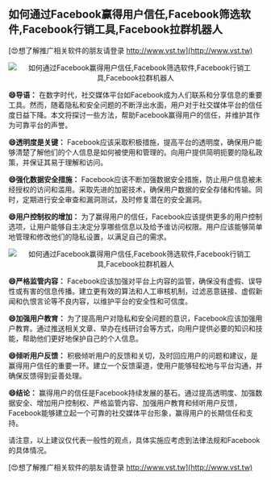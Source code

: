 ## **如何通过Facebook赢得用户信任,Facebook筛选软件,Facebook行销工具,Facebook拉群机器人**

[😍想了解推广相关软件的朋友请登录 http://www.vst.tw](http://www.vst.tw)

 <center><img src="https://vst.tw/MP4/tuiguang/png/8.png" alt="如何通过Facebook赢得用户信任,Facebook筛选软件,Facebook行销工具,Facebook拉群机器人"></center>

**😄导语：**
在数字时代，社交媒体平台如Facebook成为人们联系和分享信息的重要工具。然而，随着隐私和安全问题的不断浮出水面，用户对于社交媒体平台的信任度日益下降。本文将探讨一些方法，帮助Facebook赢得用户的信任，并维护其作为可靠平台的声誉。

**😄透明度是关键：**
Facebook应该采取积极措施，提高平台的透明度，确保用户能够清楚了解他们的个人信息是如何被使用和管理的。向用户提供简明扼要的隐私政策，并保证其易于理解和访问。

**😄强化数据安全措施：**
Facebook应该不断加强数据安全措施，防止用户信息被未经授权的访问和滥用。采取先进的加密技术，确保用户数据的安全存储和传输。同时，定期进行安全审查和漏洞测试，及时修复潜在的安全漏洞。

**😄用户控制权的增加：**
为了赢得用户的信任，Facebook应该提供更多的用户控制选项，让用户能够自主决定分享哪些信息以及给予谁访问权限。用户应该能够简单地管理和修改他们的隐私设置，以满足自己的需求。

 <center><img src="https://vst.tw/MP4/tuiguang/png/4.png" alt="如何通过Facebook赢得用户信任,Facebook筛选软件,Facebook行销工具,Facebook拉群机器人"></center>

**😄严格监管内容：**
Facebook应该加强对平台上内容的监管，确保没有虚假、误导性或有害的信息传播。建立更有效的算法和人工审核机制，过滤恶意链接、虚假新闻和仇恨言论等不良内容，以维护平台的安全性和可信度。

**😄加强用户教育：**
为了提高用户对隐私和安全问题的意识，Facebook应该加强用户教育。通过推送相关文章、举办在线研讨会等方式，向用户提供必要的知识和技能，帮助他们更好地保护自己的个人信息。

**😄倾听用户反馈：**
积极倾听用户的反馈和关切，及时回应用户的问题和建议，是赢得用户信任的重要一环。建立一个反馈渠道，使用户能够轻松地与平台沟通，并确保反馈得到妥善处理。

**😄结论：**
赢得用户的信任是Facebook持续发展的基石。通过提高透明度、加强数据安全、增加用户控制权、严格监管内容、加强用户教育和倾听用户反馈，Facebook能够建立起一个可靠的社交媒体平台形象，赢得用户的长期信任和支持。

请注意，以上建议仅代表一般性的观点，具体实施应考虑到法律法规和Facebook的具体情况。

[😍想了解推广相关软件的朋友请登录 http://www.vst.tw](http://www.vst.tw)



